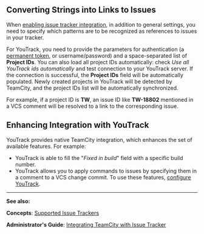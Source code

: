 [//]: # (title: YouTrack)
[//]: # (auxiliary-id: YouTrack)
## Converting Strings into Links to Issues

When [enabling issue tracker integration](integrating-teamcity-with-issue-tracker.md), in addition to general settings, you need to specify which patterns are to be recognized as references to issues in your tracker.

For YouTrack, you need to provide the parameters for authentication (a [permanent token](https://www.jetbrains.com/help/youtrack/incloud/authentication-with-permanent-token.html), or username/password) and a space\-separated list of __Project IDs__. You can also load all project IDs automatically: check _Use all YouTrack ids automatically_ and test connection to your YouTrack server. If the connection is successful, the __Project IDs__ field will be automatically populated. Newly created projects in YouTrack will be detected by TeamCity, and the project IDs list will be automatically synchronized.

For example, if a project ID is __TW__, an issue ID like __TW\-18802__ mentioned in a VCS comment will be resolved to a link to the corresponding issue.

## Enhancing Integration with YouTrack

YouTrack provides native TeamCity integration, which enhances the set of available features. For example:
* YouTrack is able to fill the "_Fixed in build_" field with a specific build number.
* YouTrack allows you to apply commands to issues by specifying them in a comment to a VCS change commit.
To use these features, [configure YouTrack](https://www.jetbrains.com/help/youtrack/standalone/Integration-with-TeamCity.html).

 __  __

__See also:__



__Concepts__: [Supported Issue Trackers](supported-platforms-and-environments.md)  

__Administrator's Guide__: [Integrating TeamCity with Issue Tracker](integrating-teamcity-with-issue-tracker.md)
